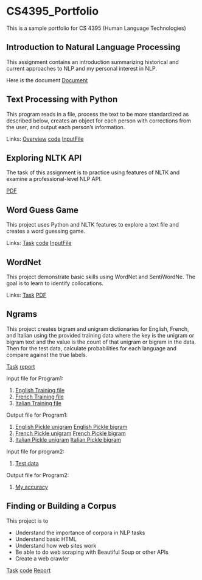 # CS4395_Portfolio
This is a sample portfolio for CS 4395 (Human Language Technologies) 


## Introduction to Natural Language Processing
This assignment contains an introduction summarizing historical and current approaches to NLP and my personal interest in NLP.

Here is the document [Document](Overview_of_NLP.pdf)


## Text Processing with Python
This program reads in a file, process the text to be more standardized as described below, creates an object for each person with corrections from the user, and output each person’s information.

Links: [Overview](overview.txt) [code](Homework1_nxw180009.py) [InputFile](data.csv)


## Exploring NLTK API
The task of this assignment is to practice using features of NLTK and examine a professional-level NLP API. 

[PDF](Assignment3.pdf)


## Word Guess Game
This project uses Python and NLTK features to explore a text file and creates a word guessing game.

Links: [Task](Task.pdf) [code](Chapter5GuessGame_nxw180009.py) [InputFile](anat19.txt)

## WordNet
This project demonstrate basic skills using WordNet and SentiWordNe. The goal is to learn to identify collocations.

Links: [Task](Task.pdf) [PDF](WordNet_nxw180009.pdf)

## Ngrams
This project creates bigram and unigram dictionaries for English, French, and Italian using the provided training data where the key is the unigram or bigram text and the value is the count of that unigram or bigram in the data. Then for the test data, calculate probabilities for each language and compare against the true labels.

[Task](Ngrams.pdf) [report](N-grams_report.pdf)

Input file for Program1: 
1. [English Training file](LangId.train.English) 
2. [French Training file](LangId.train.French) 
3. [Italian Training file](LangId.train.French)

Output file for Program1: 
1. [English Pickle unigram](English_unigram_dict.p) [English Pickle bigram](English_bigram_dict.p)
2. [French Pickle unigram](French_unigram_dict.p) [French Pickle bigram](French_bigram_dict.p)
3. [Italian Pickle unigram](Italian_unigram_dict.p) [Italian Pickle bigram](Italian_bigram_dict.p)


Input file for program2: 
1. [Test data](LangId.sol)

Output file for Program2: 
1. [My accuracy](highestProbability)

## Finding or Building a Corpus
This project is to 
- Understand the importance of corpora in NLP tasks
- Understand basic HTML
- Understand how web sites work
- Be able to do web scraping with Beautiful Soup or other APIs
- Create a web crawler

[Task](webScraper.pdf) [code](Nebil&ZachWebScraper.py) [Report](WebCrawler_Report.docx)
